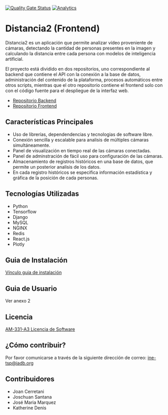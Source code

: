 [![Quality Gate Status](https://sonarcloud.io/api/project_badges/measure?project=EL-BID_distancia2-web&metric=alert_status)](https://sonarcloud.io/dashboard?id=EL-BID_distancia2-web)
[![Analytics](https://gabeacon.irvinlim.com/UA-4677001-16/distancia2-web/readme?useReferer)](https://github.com/EL-BID/distancia2-web)

# Distancia2 (Frontend)

Distancia2 es un aplicación que permite analizar vídeo proveniente de cámaras,
detectando la cantidad de personas presentes en la imagen y calculando la distancia
entre cada persona con modelos de inteligencia artificial.

El proyecto está dividido en dos repositorios, uno correspondiente al backend que contiene el API
con la conexión a la base de datos, administración del contenido de la plataforma, procesos
automáticos entre otros scripts, mientras que el otro repositorio contiene el frontend solo con
con el código fuente para el despliegue de la interfaz web.

- [Repositorio Backend](https://github.com/EL-BID/distancia2-api)
- [Repositorio Frontend](https://github.com/EL-BID/distancia2-web)

## Características Principales

- Uso de librerías, dependendencias y tecnologias de software libre.
- Conexión sencilla y escalable para analisis de múltiples cámaras simultáneamente.
- Panel de visualización en tiempo real de las cámaras conectadas.
- Panel de adminstración de fácil uso para configuración de las cámaras.
- Almacenamiento de registros históricos en una base de datos, que permite un posterior analisis de los datos.
- En cada registro históricos se especifica información estadística y gráfica de la posición de cada personas.

## Tecnologías Utilizadas

- Python
- Tensorflow
- Django
- MySQL
- NGINX
- Redis
- React.js
- Plotly

## Guia de Instalación

[Vínculo guia de instalación](https://github.com/EL-BID/distancia2-api/blob/master/DEPLOYMENT.md)

## Guia de Usuario

Ver anexo 2

## Licencia

[AM-331-A3 Licencia de Software](https://github.com/EL-BID/distancia2-web/blob/master/LICENSE.md)

## ¿Cómo contribuir?

Por favor comunicarse a través de la siguiente dirección de correo: ine-tsp@iadb.org

## Contribuidores

- Joan Cerretani
- Joschuan Santana
- José Maria Marquez
- Katherine Denis
